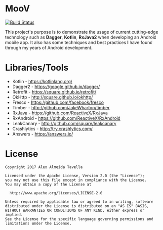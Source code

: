 # MooV
[![Build Status](https://travis-ci.org/alex-tavella/MooV.svg?branch=master)](https://travis-ci.org/alex-tavella/MooV)

This project's purpose is to demonstrate the usage of current cutting-edge technology such as **Dagger**, **Kotlin**, **RxJava2** when developing an Android mobile app. It also has some techniques and best practices I have found through my years of Android development.

# Libraries/Tools

 * Kotlin - https://kotlinlang.org/
 * Dagger2 - https://google.github.io/dagger/
 * Retrofit - https://square.github.io/retrofit/
 * OkHttp - http://square.github.io/okhttp/
 * Fresco - https://github.com/facebook/fresco
 * Timber - http://github.com/JakeWharton/timber
 * RxJava - https://github.com/ReactiveX/RxJava
 * RxAndroid - https://github.com/ReactiveX/RxAndroid
 * LeakCanary - http://github.com/square/leakcanary
 * Crashlytics - http://try.crashlytics.com/
 * Answers - https://answers.io/
 

# License

    Copyright 2017 Alex Almeida Tavella

    Licensed under the Apache License, Version 2.0 (the "License");
    you may not use this file except in compliance with the License.
    You may obtain a copy of the License at

      http://www.apache.org/licenses/LICENSE-2.0

    Unless required by applicable law or agreed to in writing, software
    distributed under the License is distributed on an "AS IS" BASIS,
    WITHOUT WARRANTIES OR CONDITIONS OF ANY KIND, either express or implied.
    See the License for the specific language governing permissions and
    limitations under the License.